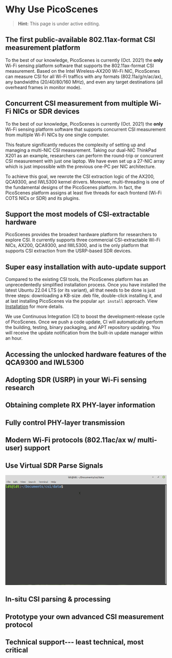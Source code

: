 # Why Use PicoScenes

> **Hint:** This page is under active editing.

## The first public-available 802.11ax-format CSI measurement platform

To the best of our knowledge, PicoScenes is currently (Oct. 2021) the **only** Wi-Fi sensing platform software that supports the 802.11ax-format CSI measurement. Based on the Intel Wireless-AX200 Wi-Fi NIC, PicoScenes can measure CSI for all Wi-Fi traffics with any formats (802.11a/g/n/ac/ax), any bandwidths (20/40/80/160 MHz), and even any target destinations (all overheard frames in monitor mode).

## Concurrent CSI measurement from multiple Wi-Fi NICs or SDR devices

To the best of our knowledge, PicoScenes is currently (Oct. 2021) the **only** Wi-Fi sensing platform software that supports concurrent CSI measurement from multiple Wi-Fi NICs by one single computer.

This feature significantly reduces the complexity of setting up and managing a multi-NIC CSI measurement. Taking our dual-NIC ThinkPad X201 as an example, researchers can perform the round-trip or concurrent CSI measurement with just one laptop. We have even set up a 27-NIC array which is just impossible with the previous one-PC per NIC architecture.

To achieve this goal, we rewrote the CSI extraction logic of the AX200, QCA9300, and IWL5300 kernel drivers. Moreover, multi-threading is one of the fundamental designs of the PicoScenes platform. In fact, the PicoScenes platform assigns at least five threads for each frontend (Wi-Fi COTS NICs or SDR) and its plugins.

## Support the most models of CSI-extractable hardware

PicoScenes provides the broadest hardware platform for researchers to explore CSI. It currently supports three commercial CSI-extractable Wi-Fi NICs, AX200, QCA9300, and IWL5300, and is the only platform that supports CSI extraction from the USRP-based SDR devices.

## Super easy installation with auto-update support

Compared to the existing CSI tools, the PicoScenes platform has an unprecedentedly simplified installation process. Once you have installed the latest Ubuntu 22.04 LTS (or its variant), all that needs to be done is just three steps: downloading a KB-size .deb file, double-click installing it, and at last installing PicoScenes via the popular `apt install` approach. View [Installation](installation.md) for more details.

We use Continuous Integration (CI) to boost the development-release cycle of PicoScenes. Once we push a code update, CI will automatically perform the building, testing, binary packaging, and APT repository updating. You will receive the update notification from the built-in update manager within an hour.

## Accessing the unlocked hardware features of the QCA9300 and IWL5300

## Adopting SDR (USRP) in your Wi-Fi sensing research

## Obtaining complete RX PHY-layer information

## Fully control PHY-layer transmission

## Modern Wi-Fi protocols (802.11ac/ax w/ multi-user) support

## Use Virtual SDR Parse Signals

![Virtual SDR](images/virtualsdr.gif)

## In-situ CSI parsing & processing

## Prototype your own advanced CSI measurement protocol

## Technical support--- least technical, most critical
